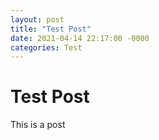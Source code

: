 ```yaml
---
layout: post
title: "Test Post"
date: 2021-04-14 22:17:00 -0000
categories: Test
---
```


# Test Post

This is a post
